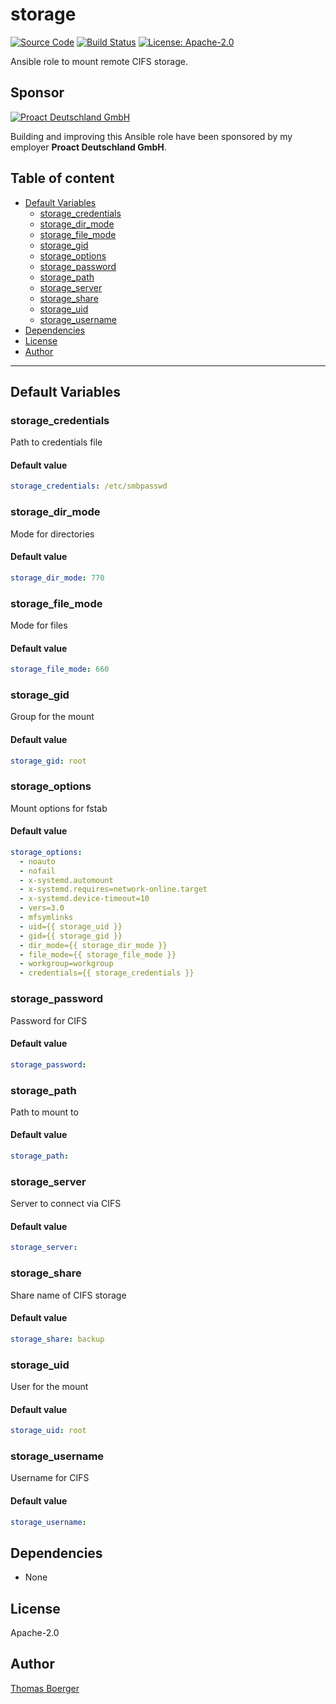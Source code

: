# storage

[![Source Code](https://img.shields.io/badge/github-source%20code-blue?logo=github&logoColor=white)](https://github.com/rolehippie/storage) [![Build Status](https://img.shields.io/drone/build/rolehippie/storage/master?logo=drone)](https://cloud.drone.io/rolehippie/storage) [![License: Apache-2.0](https://img.shields.io/github/license/rolehippie/storage)](https://github.com/rolehippie/storage/blob/master/LICENSE) 

Ansible role to mount remote CIFS storage. 

## Sponsor 

[![Proact Deutschland GmbH](https://proact.eu/wp-content/uploads/2020/03/proact-logo.png)](https://proact.eu) 

Building and improving this Ansible role have been sponsored by my employer **Proact Deutschland GmbH**.

## Table of content

* [Default Variables](#default-variables)
  * [storage_credentials](#storage_credentials)
  * [storage_dir_mode](#storage_dir_mode)
  * [storage_file_mode](#storage_file_mode)
  * [storage_gid](#storage_gid)
  * [storage_options](#storage_options)
  * [storage_password](#storage_password)
  * [storage_path](#storage_path)
  * [storage_server](#storage_server)
  * [storage_share](#storage_share)
  * [storage_uid](#storage_uid)
  * [storage_username](#storage_username)
* [Dependencies](#dependencies)
* [License](#license)
* [Author](#author)

---

## Default Variables

### storage_credentials

Path to credentials file

#### Default value

```YAML
storage_credentials: /etc/smbpasswd
```

### storage_dir_mode

Mode for directories

#### Default value

```YAML
storage_dir_mode: 770
```

### storage_file_mode

Mode for files

#### Default value

```YAML
storage_file_mode: 660
```

### storage_gid

Group for the mount

#### Default value

```YAML
storage_gid: root
```

### storage_options

Mount options for fstab

#### Default value

```YAML
storage_options:
  - noauto
  - nofail
  - x-systemd.automount
  - x-systemd.requires=network-online.target
  - x-systemd.device-timeout=10
  - vers=3.0
  - mfsymlinks
  - uid={{ storage_uid }}
  - gid={{ storage_gid }}
  - dir_mode={{ storage_dir_mode }}
  - file_mode={{ storage_file_mode }}
  - workgroup=workgroup
  - credentials={{ storage_credentials }}
```

### storage_password

Password for CIFS

#### Default value

```YAML
storage_password:
```

### storage_path

Path to mount to

#### Default value

```YAML
storage_path:
```

### storage_server

Server to connect via CIFS

#### Default value

```YAML
storage_server:
```

### storage_share

Share name of CIFS storage

#### Default value

```YAML
storage_share: backup
```

### storage_uid

User for the mount

#### Default value

```YAML
storage_uid: root
```

### storage_username

Username for CIFS

#### Default value

```YAML
storage_username:
```

## Dependencies

* None

## License

Apache-2.0

## Author

[Thomas Boerger](https://github.com/tboerger)
